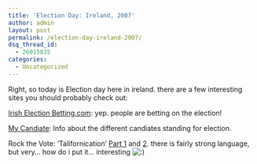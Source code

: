 ```yaml
---
title: 'Election Day: Ireland, 2007'
author: admin
layout: post
permalink: /election-day-ireland-2007/
dsq_thread_id:
  - 26015835
categories:
  - Uncategorized
---
```

Right, so today is Election day here in ireland. there are a few interesting sites you should probably check out:

<a class href="http://www.irishelectionbetting.com/index.php">Irish Election Betting.com</a>: yep. people are betting on the election!

<a class href="http://www.mycandidate.ie/index.php">My Candiate</a>: Info about the different candiates standing for election.

Rock the Vote: &#8216;Talifornication&#8217; <a class href="http://www.youtube.com/watch?v=4B91zUHOa4A&eurl=http%3A%2F%2Fwww%2Emycandidate%2Eie%2Findex%2Ephp">Part 1</a> and <a class href="http://www.youtube.com/watch?v=EGLtOWVvl3c&mode=user&search=">2</a>. there is fairly strong language, but very&#8230; how do i put it&#8230; interesting <img src="http://blog.lotas-smartman.net/wp-includes/images/smilies/icon_smile.gif" alt=":)" class="wp-smiley" />